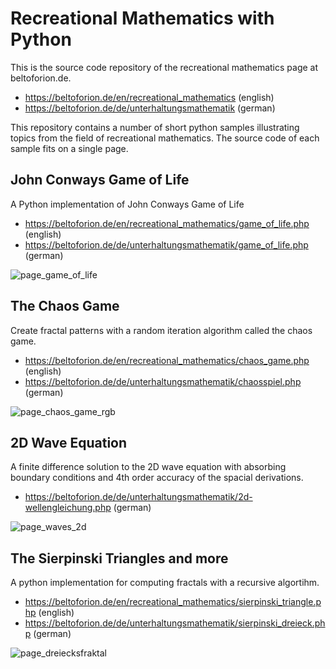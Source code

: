 **Recreational Mathematics with Python**
========================================
This is the source code repository of the recreational mathematics page at beltoforion.de.

* https://beltoforion.de/en/recreational_mathematics (english)
* https://beltoforion.de/de/unterhaltungsmathematik (german)

This repository contains a number of short python samples illustrating topics from the field of recreational mathematics. The source code of each 
sample fits on a single page. 

John Conways Game of Life
-------------------------
A Python implementation of John Conways Game of Life

  * https://beltoforion.de/en/recreational_mathematics/game_of_life.php (english)
  * https://beltoforion.de/de/unterhaltungsmathematik/game_of_life.php (german)  

![page_game_of_life](https://user-images.githubusercontent.com/2202567/181996016-680a3172-f407-49e5-a40f-7f443e10db8e.png)

The Chaos Game
--------------
Create fractal patterns with a random iteration algorithm called the chaos game.

  * https://beltoforion.de/en/recreational_mathematics/chaos_game.php (english)
  * https://beltoforion.de/de/unterhaltungsmathematik/chaosspiel.php (german)  


![page_chaos_game_rgb](https://user-images.githubusercontent.com/2202567/181996018-4f1c54ba-8ef9-493c-b83d-3bbba3868183.jpg)

2D Wave Equation
----------------
A finite difference solution to the 2D wave equation with absorbing boundary conditions and 4th order accuracy of the spacial derivations. 

* https://beltoforion.de/de/unterhaltungsmathematik/2d-wellengleichung.php (german)

![page_waves_2d](https://user-images.githubusercontent.com/2202567/181996061-375c89ff-7553-4593-818e-02a84eec1dfa.jpg)

The Sierpinski Triangles and more
----------------
A python implementation for computing fractals with a recursive algortihm. 

* https://beltoforion.de/en/recreational_mathematics/sierpinski_triangle.php (english)
* https://beltoforion.de/de/unterhaltungsmathematik/sierpinski_dreieck.php (german)

![page_dreiecksfraktal](https://user-images.githubusercontent.com/2202567/181996081-c756182a-fc74-4d63-8d68-e259147ecee1.jpg)

